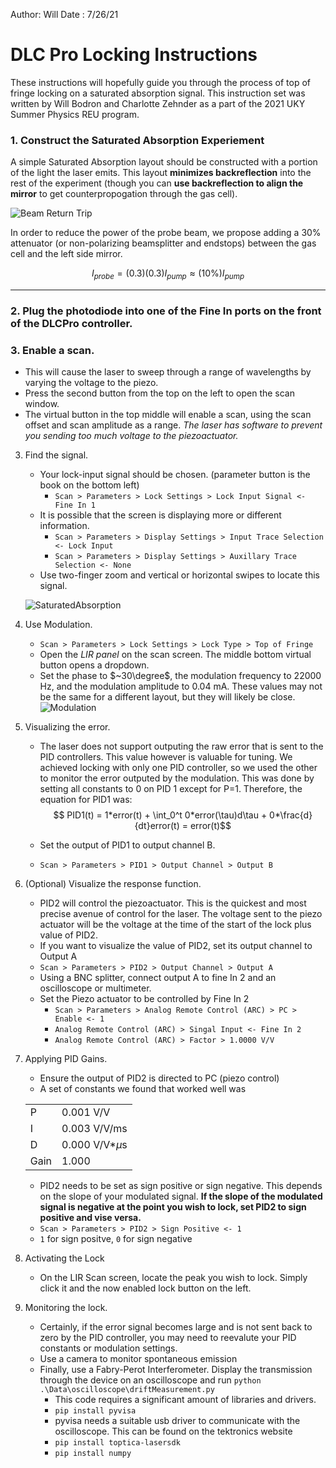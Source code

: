 Author: Will
Date : 7/26/21

# DLC Pro Locking Instructions

These instructions will hopefully guide you through the process of top of fringe locking on a saturated absorption signal. This instruction set was written by Will Bodron and Charlotte Zehnder as a part of the 2021 UKY Summer Physics REU program.

### 1. Construct the Saturated Absorption Experiement

A simple Saturated Absorption layout should be constructed with a portion of the light the laser emits. This layout **minimizes backreflection** into the rest of the experiment (though you can **use backreflection to align the mirror** to get counterpropogation through the gas cell). 

![Beam Return Trip](https://user-images.githubusercontent.com/42518694/127022739-a42df640-fe1b-452a-abd3-07df6320bdae.PNG)

In order to reduce the power of the probe beam, we propose adding a 30% attenuator (or non-polarizing beamsplitter and endstops) between the gas cell and the left side mirror.

$$I_{probe} = (0.3)(0.3)I_{pump} \approx (10\%)I_{pump}$$

---
### 2. Plug the photodiode into one of the Fine In ports on the front of the DLCPro controller.
### 3. Enable a scan. 
   - This will cause the laser to sweep through a range of wavelengths by varying the voltage to the piezo. 
   - Press the second button from the top on the left to open the scan window.
   - The virtual button in the top middle will enable a scan, using the scan offset and scan amplitude as a range. *The laser has software to prevent you sending too much voltage to the piezoactuator.*
3. Find the signal.
    - Your lock-input signal should be chosen. (parameter button is the book on the bottom left)
      - `Scan > Parameters > Lock Settings > Lock Input Signal <- Fine In 1`
    - It is possible that the screen is displaying more or different information.
      - `Scan > Parameters > Display Settings > Input Trace Selection <- Lock Input`
      - `Scan > Parameters > Display Settings > Auxillary Trace Selection <- None`
    - Use two-finger zoom and vertical or horizontal swipes to locate this signal.
    
    <!-- ![Saturated Absorption Signal](https://user-images.githubusercontent.com/42518694/127026411-b603b415-c3aa-4eea-a6c7-cd5e6a522fe7.jpg) -->
    ![SaturatedAbsorption](https://user-images.githubusercontent.com/42518694/127036425-a6346557-9d11-498c-95a6-28c039012a3a.PNG)

4. Use Modulation.
   - `Scan > Parameters > Lock Settings > Lock Type > Top of Fringe`
   - Open the *LIR panel* on the scan screen. The middle bottom virtual button opens a dropdown.
   - Set the phase to $~30\degree$, the modulation frequency to $22000 \text{ Hz}$, and the modulation amplitude to $0.04 \text{ mA}$. These values may not be the same for a different layout, but they will likely be close. 
![Modulation](https://user-images.githubusercontent.com/42518694/127036431-1a8ea694-5c03-47b9-90e4-8a505549e167.png)
5. Visualizing the error.
   - The laser does not support outputing the raw error that is sent to the PID controllers. This value however is valuable for tuning. We achieved locking with only one PID controller, so we used the other to monitor the error outputed by the modulation. This was done by setting all constants to 0 on PID 1 except for P=1. Therefore, the equation for PID1 was:
$$ PID1(t) = 1*error(t) + \int_0^t 0*error(\tau)d\tau + 0*\frac{d}{dt}error(t) = error(t)$$

   - Set the output of PID1 to output channel B.
   - `Scan > Parameters > PID1 > Output Channel > Output B`
6. (Optional) Visualize the response function.
   - PID2 will control the piezoactuator. This is the quickest and most precise avenue of control for the laser. The voltage sent to the piezo actuator will be the voltage at the time of the start of the lock plus value of PID2.
   - If you want to visualize the value of PID2, set its output channel to Output A
   - `Scan > Parameters > PID2 > Output Channel > Output A`
   - Using a BNC splitter, connect output A to fine In 2 and an oscilloscope or multimeter.
   - Set the Piezo actuator to be controlled by Fine In 2
     - `Scan > Parameters > Analog Remote Control (ARC) > PC > Enable <- 1`
     - `Analog Remote Control (ARC) > Singal Input <- Fine In 2`
     - `Analog Remote Control (ARC) > Factor > 1.0000 V/V`
7. Applying PID Gains. 
   - Ensure the output of PID2 is directed to PC (piezo control)
   - A set of constants we found that worked well was
   
   |||
   |---|---|
   | P | 0.001 V/V |
   | I | 0.003 V/V/ms|
   | D | 0.000 V/V*$\mu$s|
   | Gain | 1.000|
   - PID2 needs to be set as sign positive or sign negative. This depends on the slope of your modulated signal. **If the slope of the modulated signal is negative at the point you wish to lock, set PID2 to sign positive and vise versa.**
   - `Scan > Parameters > PID2 > Sign Positive <- 1`
   - `1` for sign positve, `0` for sign negative

8. Activating the Lock
   - On the LIR Scan screen, locate the peak you wish to lock. Simply click it and the now enabled lock button on the left.
9. Monitoring the lock.
   - Certainly, if the error signal becomes large and is not sent back to zero by the PID controller, you may need to reevalute your PID constants or modulation settings.
   - Use a camera to monitor spontaneous emission
   - Finally, use a Fabry-Perot Interferometer. Display the transmission through the device on an oscilloscope and run `python .\Data\oscilloscope\driftMeasurement.py`
     - This code requires a significant amount of libraries and drivers.
     - `pip install pyvisa`
     - pyvisa needs a suitable usb driver to communicate with the oscilloscope. This can be found on the tektronics website
     - `pip install toptica-lasersdk` 
     - `pip install numpy`